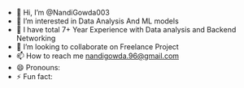 - 👋 Hi, I’m @NandiGowda003
- 👀 I’m interested in Data Analysis And ML models
- 🌱 I have total 7+ Year Experience with Data analysis and Backend Networking
- 💞️ I’m looking to collaborate on Freelance Project
- 📫 How to reach me nandigowda.96@gmail.com
- 😄 Pronouns: 
- ⚡ Fun fact: 

<!---
NandiGowda003/NandiGowda003 is a ✨ special ✨ repository because its `README.md` (this file) appears on your GitHub profile.
You can click the Preview link to take a look at your changes.
--->
